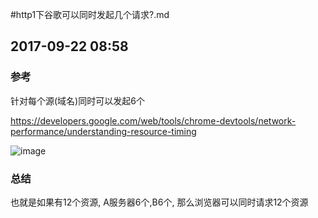 #http1下谷歌可以同时发起几个请求?.md
## 2017-09-22 08:58

### 参考

针对每个源(域名)同时可以发起6个

https://developers.google.com/web/tools/chrome-devtools/network-performance/understanding-resource-timing

![image](https://user-images.githubusercontent.com/8264787/30724868-6f6a5308-9f06-11e7-96eb-a7d8e9e20570.png)

### 总结
也就是如果有12个资源, A服务器6个,B6个, 那么浏览器可以同时请求12个资源
